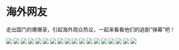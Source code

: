 # 海外网友

走出国门的爆爆录，引起海外观众热议，一起来看看他们的追剧“弹幕”吧！

![](/image/data/haiwai1.jpg)
![](/image/data/haiwai2.jpg)
![](/image/data/haiwai3.jpg)
![](/image/data/haiwai4.jpg)
![](/image/data/haiwai5.jpg)
![](/image/data/haiwai6.jpg)
![](/image/data/haiwai7.jpg)
![](/image/data/haiwai8.jpg)
![](/image/data/haiwai9.jpg)
![](/image/data/haiwai10.jpg)
![](/image/data/haiwai11.jpg)
![](/image/data/haiwai12.jpg)
![](/image/data/haiwai13.jpg)
![](/image/data/haiwai14.jpg)
![](/image/data/haiwai15.jpg)
![](/image/data/haiwai16.jpg)
![](/image/data/haiwai17.jpg)
![](/image/data/haiwai18.jpg)
